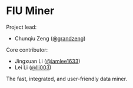 FIU Miner
========
Project lead: 
* Chunqiu Zeng ([@grandzeng](https://github.com/grandzeng))

Core contributor:
* Jingxuan Li ([@iamlee1633](https://github.com/iamlee1633))
* Lei Li ([@lli003](https://github.com/lli003))

The fast, integrated, and user-friendly data miner.
